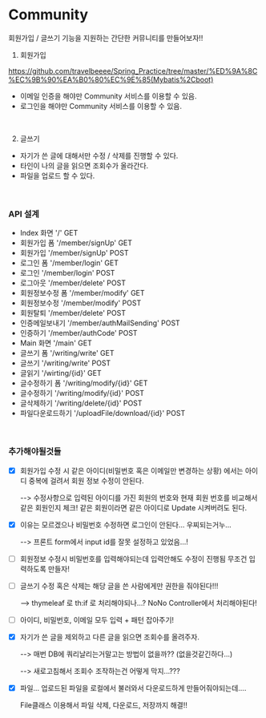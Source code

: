 # Community

회원가입 / 글쓰기 기능을 지원하는 간단한 커뮤니티를 만들어보자!!

1) 회원가입

https://github.com/travelbeeee/Spring_Practice/tree/master/%ED%9A%8C%EC%9B%90%EA%B0%80%EC%9E%85(Mybatis%2Cboot)

- 이메일 인증을 해야만 Community 서비스를 이용할 수 있음.
- 로그인을 해야만 Community 서비스를 이용할 수 있음.

<br>

2) 글쓰기

- 자기가 쓴 글에 대해서만 수정 / 삭제를 진행할 수 있다.
- 타인이 나의 글을 읽으면 조회수가 올라간다.
- 파일을 업로드 할 수 있다.

<br>

### API 설계

- Index 화면	'/'	GET
- 회원가입 폼	'/member/signUp'	GET
- 회원가입	'/member/signUp'	POST
- 로그인 폼	'/member/login'	GET
- 로그인	'/member/login'	POST
- 로그아웃	'/member/delete'	POST
- 회원정보수정 폼	'/member/modify'	GET
- 회원정보수정	'/member/modify'	POST
- 회원탈퇴	'/member/delete'	POST
- 인증메일보내기	'/member/authMailSending'	POST
- 인증하기	'/member/authCode'	POST
- Main  화면	'/main'	GET
- 글쓰기 폼	'/writing/write' 	GET
- 글쓰기	'/writing/write'	POST
- 글읽기	'/wirting/{id}'	GET
- 글수정하기 폼	'/writing/modify/{id}'	GET
- 글수정하기	'/writing/modify/{id}'	POST
- 글삭제하기	'/writing/delete/{id}'	POST
- 파일다운로드하기	'/uploadFile/download/{id}'	POST

<br>

### 추가해야될것들

- [x] 회원가입 수정 시 같은 아이디(비밀번호 혹은 이메일만 변경하는 상황) 에서는 아이디 중복에 걸려서 회원 정보 수정이 안된다.

  --> 수정사항으로 입력된 아이디를 가진 회원의 번호와 현재 회원 번호를 비교해서 같은 회원인지 체크! 같은 회원이라면 같은 아이디로 Update 시켜버려도 된다.

- [x] 이유는 모르겠으나 비밀번호 수정하면 로그인이 안된다... 우찌되는거누...

  --> 프론트 form에서 input id를 잘못 설정하고 있었음...!

- [ ] 회원정보 수정시 비밀번호를 입력해야되는데 입력안해도 수정이 진행됨 무조건 입력하도록 만들자!

- [ ] 글쓰기 수정  혹은 삭제는 해당 글을 쓴 사람에게만 권한을 줘야된다!!!

  --> thymeleaf 로 th:if 로 처리해야되나...? NoNo Controller에서 처리해야된다!

- [ ] 아이디, 비밀번호, 이메일 모두 입력 + 패턴 잡아주기!

- [x] 자기가 쓴 글을 제외하고 다른 글을 읽으면 조회수를 올려주자.

  --> 매번 DB에 쿼리날리는거말고는 방법이 없을까?? (없을것같긴하다...)

  --> 새로고침해서 조회수 조작하는건 어떻게 막지...???

- [x] 파일... 업로드된 파일을 로컬에서 불러와서 다운로드하게 만들어줘야되는데....

  File클래스 이용해서 파일 삭제, 다운로드, 저장까지 해결!!
